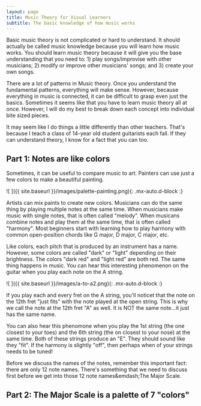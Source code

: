 ```yaml
---
layout: page
title: Music Theory for Visual Learners
subtitle: The basic knowledge of how music works
---
```


Basic music theory is not complicated or hard to understand. It should actually be called music knowledge because you will learn how music works. You should learn music theory because it will give you the base understanding that you need to: 1) play songs/improvise with other musicians; 2) modify or improve other musicians' songs; and 3) create your own songs.

There are a lot of patterns in Music theory. Once you understand the fundamental patterns, everything will make sense. However, because everything in music is connected, it can be difficult to grasp even just the basics. Sometimes it seems like that you have to learn music theory all at once. However, I will do my best to break down each concept into individual bite sized pieces. 

It may seem like I do things a little differently than other teachers. That's because I teach a class of 14-year old student guitarists each fall. If they can understand theory, I know for a fact that you can too.


## Part 1: Notes are like colors

Sometimes, it can be useful to compare music to art. Painters can use just a few colors to make a beautiful painting. 

![ ]({{ site.baseurl }}/images/palette-painting.png){: .mx-auto.d-block :}

Artists can mix paints to create new colors. Musicians can do the same thing by playing multiple notes at the same time. When musicians make music with single notes, that is often called "melody". When musicans combine notes and play them at the same time, that is often called "harmony". Most beginners start with learning how to play harmony with common open-position chords like G major, D major, C major, etc.

Like colors, each pitch that is produced by an instrument has a name. However, some colors are called "dark" or "light" depending on their brightness. The colors "dark red" and "light red" are both red. The same thing happens in music. You can hear this interesting phenomenon on the guitar when you play each note on the A string.

![ ]({{ site.baseurl }}/images/a-to-a2.png){: .mx-auto.d-block :}

If you play each and every fret on the A string, you'll noticet that the note on the 12th fret "just fits" with the note played at the open string. This is why we call the note at the 12th fret "A" as well. It is NOT the same note...it just has the same name.

You can also hear this phenomone when you play the 1st string (the one closest to your toes) and the 6th string (the on closest to your nose) at the same time. Both of these strings produce an "E". They should sound like they "fit". If the harmony is slightly "off", then perhaps when of your strings needs to be tuned!

Before we discuss the names of the notes, remember this important fact: there are only 12 note names. There's something that we need to discuss first before we get into those 12 note names&emdash;The Major Scale.

## Part 2: The Major Scale is a palette of 7 "colors"

